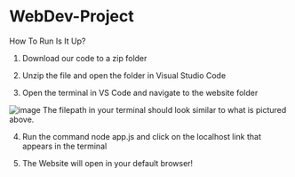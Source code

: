 # WebDev-Project
How To Run Is It Up?
1. Download our code to a zip folder

2. Unzip the file and open the folder in Visual Studio Code

3. Open the terminal in VS Code and navigate to the website folder

![image](https://user-images.githubusercontent.com/54991313/229598025-81a2be4d-f1ff-4cc5-ae9e-f1c7bfade583.png)
The filepath in your terminal should look similar to what is pictured above.

4. Run the command node app.js and click on the localhost link that appears in the terminal

5. The Website will open in your default browser!
